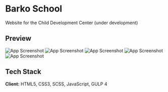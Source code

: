 # Barko School

Website for the Child Development Center (under development)

## Preview

![App Screenshot](http://danilarose.net/preview-projects/barkoSchool/barko-school-home-page.png)
![App Screenshot](http://danilarose.net/preview-projects/barkoSchool/barko-school-english-page.png)
![App Screenshot](http://danilarose.net/preview-projects/barkoSchool/course_popup.png)
![App Screenshot](http://danilarose.net/preview-projects/barkoSchool/schedule_popup_1.png)
![App Screenshot](http://danilarose.net/preview-projects/barkoSchool/schedule_popup_2.png)


## Tech Stack

**Client:** HTML5, CSS3, SCSS, JavaScript, GULP 4
